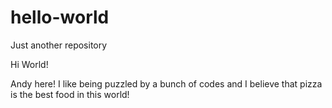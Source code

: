# hello-world
Just another repository

Hi World!

Andy here! I like being puzzled by a bunch of codes and I believe that pizza is the best food in this world!
